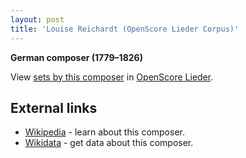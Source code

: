 ```yaml
---
layout: post
title: 'Louise Reichardt (OpenScore Lieder Corpus)'
---
```


__German composer (1779–1826)__

View [sets by this composer] in [OpenScore Lieder].

[sets by this composer]: https://musescore.com/openscore-lieder-corpus/sets?order=title&text=Reichardt,+Louise
[OpenScore Lieder]: https://musescore.com/openscore-lieder-corpus

## External links

- [Wikipedia] - learn about this composer.
- [Wikidata] - get data about this composer.

[Wikipedia]: https://en.wikipedia.org/wiki/Louise_Reichardt
[Wikidata]: https://www.wikidata.org/wiki/Q6688923
